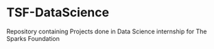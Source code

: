 # TSF-DataScience
Repository containing Projects done in Data Science internship for The Sparks Foundation
